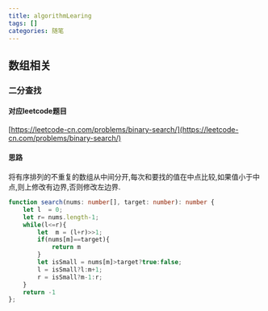 ```yaml
---
title: algorithmLearing
tags: []
categories: 随笔
---
```


## 数组相关

### 二分查找



#### 对应leetcode题目

[https://leetcode-cn.com/problems/binary-search/](https://leetcode-cn.com/problems/binary-search/)

#### 思路

将有序排列的不重复的数组从中间分开,每次和要找的值在中点比较,如果值小于中点,则上修改有边界,否则修改左边界.

```ts
function search(nums: number[], target: number): number {
    let l  = 0;
    let r= nums.length-1;
    while(l<=r){
        let  m = (l+r)>>1;
        if(nums[m]==target){
            return m
        }
        let isSmall = nums[m]>target?true:false;
      	l = isSmall?l:m+1;
      	r = isSmall?m-1:r;
    }
    return -1
};
```

